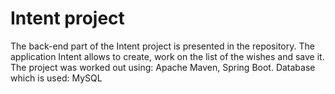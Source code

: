 # Intent project
The back-end part of the Intent project is presented in the repository.
The application Intent allows to create, work on the list of the wishes and save it. 
The project was worked out using:
 Apache Maven,
 Spring Boot.
Database which is used: MySQL
